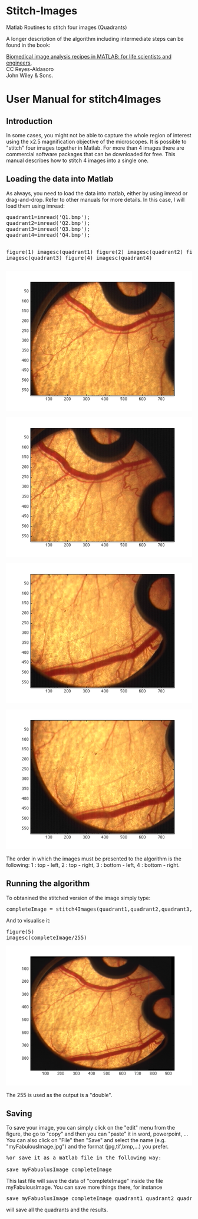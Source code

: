 # Stitch-Images
Matlab Routines to stitch four images (Quadrants)


<p>
A longer description of the algorithm including intermediate steps can be found in the book:
</p>
<p>
 <a href="http://onlinelibrary.wiley.com/book/10.1002/9781118657546">
  Biomedical image analysis recipes in MATLAB: for life scientists and engineers</a>, <br>
CC Reyes-Aldasoro<br>
John Wiley & Sons.
</p>

 <div class="content"><h1>User Manual for stitch4Images</h1><!--introduction--><!--/introduction-->
<h2>Introduction<a name="1"></a></h2>
<p>In some cases, you might not be able to capture the whole region of
interest using the x2.5 magnification objective of the microscopes. It
is possible to "stitch" four images together in Matlab. For more than 4
images there are commercial software packages that can be downloaded for
free. This manual describes how to stitch 4 images into a single one.</p>
          <h2>Loading the data into Matlab<a name="2"></a></h2>
<p>As always, you need to load the data into matlab, either by using imread or drag-and-drop. Refer to other manuals for more details. In this case, I will load them using imread:</p>
<pre class="codeinput">quadrant1=imread(<span class="string">'Q1.bmp'</span>);
quadrant2=imread(<span class="string">'Q2.bmp'</span>);
quadrant3=imread(<span class="string">'Q3.bmp'</span>);
quadrant4=imread(<span class="string">'Q4.bmp'</span>);

figure(1)
imagesc(quadrant1)
figure(2)
imagesc(quadrant2)
figure(3)
imagesc(quadrant3)
figure(4)
imagesc(quadrant4)
</pre>


![Screenshot](Figures/userManualStitch_01.png)

![Screenshot](Figures/userManualStitch_02.png)

![Screenshot](Figures/userManualStitch_03.png)

![Screenshot](Figures/userManualStitch_04.png)


<p>The order in which the images must be presented to the algorithm is the following: 1 : top - left, 2 : top - right, 3 : bottom - left, 4 : bottom - right.</p>

<h2>Running the algorithm<a name="4"></a></h2>

<p>To obtanined the stitched version of the image simply type:</p><pre class="codeinput">completeImage = stitch4Images(quadrant1,quadrant2,quadrant3,quadrant4);
</pre>

<p>And to visualise it:</p><pre class="codeinput">figure(5)
imagesc(completeImage/255)
</pre>


![Screenshot](Figures/userManualStitch_05.png)

<p>The 255 is used as the output is a "double".</p>

<h2>Saving<a name="7"></a></h2>

<p>To save your image, you can simply click on the "edit" menu from the figure, the go to "copy" and then you can "paste" it in word, powerpoint, ... You can also click on "File" then "Save" and select the name (e.g. "myFabulousImage.jpg") and the format (jpg,tif,bmp,...) you prefer.</p>

<pre class="codeinput"><span class="comment">%or save it as a matlab file in the following way:</span>

save <span class="string">myFabuolusImage</span> <span class="string">completeImage</span>
</pre>

<p>This last file will save the data of "completeImage" inside the file myFabulousImage. You can save more things there, for instance</p><pre class="codeinput">save <span class="string">myFabuolusImage</span> <span class="string">completeImage</span> <span class="string">quadrant1</span> <span class="string">quadrant2</span> <span class="string">quadrant3</span> <span class="string">quadrant4</span>
</pre><p>will save all the quadrants and the results.</p>
